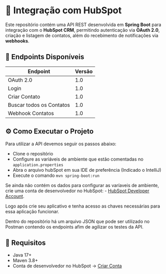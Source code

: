 # 🚀 Integração com HubSpot

Este repositório contém uma API REST desenvolvida em **Spring Boot** para integração com o **HubSpot CRM**, permitindo autenticação via **OAuth 2.0**, criação e listagem de contatos, além do recebimento de notificações via **webhooks**.

## 🔗 Endpoints Disponíveis

| Endpoint | Versão |
|-------|---------|
|OAuth 2.0 | 1.0|
|Login | 1.0|
|Criar Contato | 1.0|
|Buscar todos os Contatos | 1.0|
|Webhook Contatos | 1.0|

## ⚙️ Como Executar o Projeto

Para utilizar a API devemos seguir os passos abaixo:

- Clone o repositório
- Configure as variáveis de ambiente que estão comentadas no `application.properties`
- Abra o arquivo hubSpot em sua IDE de preferência (Indicado o IntelliJ)
- Execute o comando `mvn spring-boot:run`

Se ainda não contém os dados para configurar as varíaveis de ambiente, crie uma conta de desenvolvedor no HubSpot: - [HubSpot Developer Account](https://developers.hubspot.com/).

Logo após crie seu aplicativo e tenha acesso as chaves necessárias para essa aplicação funcionar.

Dentro do repositório há um arquivo JSON que pode ser utilizado no Postman contendo os endpoints afim de agilizar os testes da API.

## 📝 Requisitos

- Java 17+
- Maven 3.8+
- Conta de desenvolvedor no HubSpot → [Criar Conta](https://developers.hubspot.com/)
